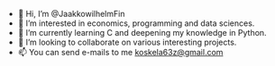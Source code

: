 - 👋 Hi, I’m @JaakkowilhelmFin
- 👀 I’m interested in economics, programming and data sciences.
- 🌱 I’m currently learning C and deepening my knowledge in Python.
- 💞️ I’m looking to collaborate on various interesting projects.
- 📫 You can send e-mails to me koskela63z@gmail.com

<!---
JaakkowilhelmFin/JaakkowilhelmFin is a ✨ special ✨ repository because its `README.md` (this file) appears on your GitHub profile.
You can click the Preview link to take a look at your changes.
--->
